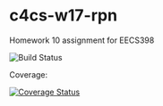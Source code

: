 # c4cs-w17-rpn
Homework 10 assignment for EECS398

![Build Status](https://travis-ci.org/sudoku-lord/c4cs-w17-rpn.svg?branch=master)

Coverage:

[![Coverage Status](https://coveralls.io/repos/github/sudoku-lord/c4cs-w17-rpn/badge.svg?branch=master)](https://coveralls.io/github/sudoku-lord/c4cs-w17-rpn?branch=master)
